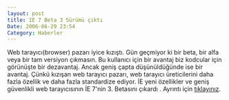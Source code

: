 ```yaml
---
layout: post
title: IE 7 Beta 3 Sürümü çıktı
Date: 2006-06-29 23:54
Category: Haberler
---
```


Web tarayıcı(browser) pazarı iyice kızıştı. Gün geçmiyor ki bir beta,
bir alfa veya bir tam versiyon çıkmasın. Bu kullanıcı için bir avantaj
biz kodcular için görünüşte bir dezavantaj. Ancak geniş çapta
düşünüldüğünde ise bir avantaj. Çünkü kızışan web tarayıcı pazarı, web
tarayıcı üreticilerini daha fazla özellik ve daha fazla standardize
ediyor. İE yeni özellikler ve geniş güvenlikli web tarayıcısının İE
7'nin 3. Betasını çıkardı . Ayrıntı için [tıklayınız][].

  [tıklayınız]: http://www.microsoft.com/downloads/details.aspx?familyid=4C1A8FBE-FB6A-47AC-867D-BB1F17E477EE&displaylang=en
